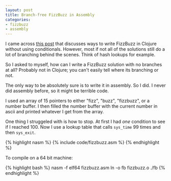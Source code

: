 ```yaml
---
layout: post
title: Branch-free FizzBuzz in Assembly
categories:
- fizzbuzz
- assembly
---
```


I came across [this post](http://gigasquidsoftware.com/blog/2014/11/13/clojure-fizzbuzz-without-conditionals/) that discusses ways to write FizzBuzz in Clojure without using conditionals. However, most if not all of the solutions still do a lot of branching behind the scenes. Think of hash lookups for example.

So I asked to myself, how can I write a FizzBuzz solution with no branches at all?
Probably not in Clojure; you can't easily tell where its branching or not.

The only way to be absolutely sure is to write it in assembly. So I did.
I never did assembly before, so it might be terrible code.

I used an array of 15 pointers to either "fizz", "buzz", "fizzbuzz", or a number buffer.
I then filled the number buffer with the current number in ascii and printed whatever I get from the array.

One thing I struggeled with is how to stop.
At first I had *one* condition to see if I reached 100.
Now I use a lookup table that calls `sys_time` 99 times and then `sys_exit`. 

{% highlight nasm %}
{% include code/fizzbuzz.asm %}
{% endhighlight %}

To compile on a 64 bit machine:

{% highlight bash %}
nasm -f elf64 fizzbuzz.asm
ln -o fb fizzbuzz.o
./fb
{% endhighlight %}

